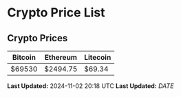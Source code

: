 # Crypto Price List

## Crypto Prices
| Bitcoin | Ethereum | Litecoin |
| ------- | -------- | -------- |
| $69530 | $2494.75 | $69.34 |
**Last Updated:** 2024-11-02 20:18 UTC
**Last Updated:** $DATE$
